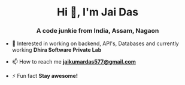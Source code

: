 <h1 align="center">Hi 👋, I'm Jai Das</h1>
<h3 align="center">A code junkie from India, Assam, Nagaon</h3>

- 🔭 Interested in working on backend, API's, Databases and currently working **Dhira Software Private Lab**

- 📫 How to reach me **jaikumardas577@gmail.com**

- ⚡ Fun fact **Stay awesome!**


